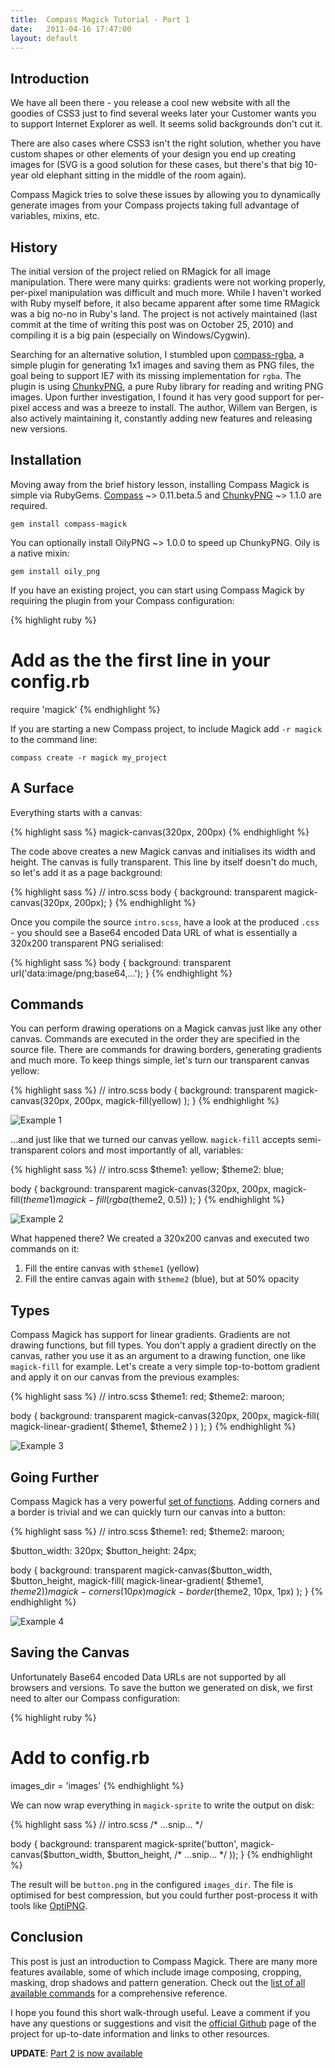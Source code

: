 ```yaml
---
title:  Compass Magick Tutorial - Part 1
date:   2011-04-16 17:47:00
layout: default
---
```


Introduction
------------

We have all been there - you release a cool new website with all the goodies of CSS3 just to find several weeks later your Customer wants you to support Internet Explorer as well. It seems solid backgrounds don't cut it.

There are also cases where CSS3 isn't the right solution, whether you have custom shapes or other elements of your design you end up creating images for (SVG is a good solution for these cases, but there's that big 10-year old elephant sitting in the middle of the room again).

Compass Magick tries to solve these issues by allowing you to dynamically generate images from your Compass projects taking full advantage of variables, mixins, etc.

<!-- more -->

History
-------

The initial version of the project relied on RMagick for all image manipulation. There were many quirks: gradients were not working properly, per-pixel manipulation was difficult and much more.
While I haven't worked with Ruby myself before, it also became apparent after some time RMagick was a big no-no in Ruby's land. The project is not actively maintained (last commit at the time of writing this post was on October 25, 2010) and compiling it is a big pain (especially on Windows/Cygwin).

Searching for an alternative solution, I stumbled upon [compass-rgba](http://www.aaronrussell.co.uk/blog/cross-browser-rgba-support/), a simple plugin for generating 1x1 images and saving them as PNG files, the goal being to support IE7 with its missing implementation for `rgba`.
The plugin is using [ChunkyPNG](https://github.com/wvanbergen/chunky_png), a pure Ruby library for reading and writing PNG images. Upon further investigation, I found it has very good support for per-pixel access and was a breeze to install. The author, Willem van Bergen, is also actively maintaining it, constantly adding new features and releasing new versions.

Installation
------------

Moving away from the brief history lesson, installing Compass Magick is simple via RubyGems. [Compass](http://beta.compass-style.org) ~> 0.11.beta.5 and [ChunkyPNG](https://github.com/wvanbergen/chunky_png) ~> 1.1.0 are required.

    gem install compass-magick

You can optionally install OilyPNG ~> 1.0.0 to speed up ChunkyPNG. Oily is a native mixin:

    gem install oily_png

If you have an existing project, you can start using Compass Magick by requiring the plugin from your Compass configuration:

{% highlight ruby %}
# Add as the the first line in your config.rb
require 'magick'
{% endhighlight %}

If you are starting a new Compass project, to include Magick add `-r magick` to the command line:

    compass create -r magick my_project

A Surface
---------

Everything starts with a canvas:

{% highlight sass %}
magick-canvas(320px, 200px)
{% endhighlight %}

The code above creates a new Magick canvas and initialises its width and height. The canvas is fully transparent. This line by itself doesn't do much, so let's add it as a page background:

{% highlight sass %}
// intro.scss
body {
  background: transparent magick-canvas(320px, 200px);
}
{% endhighlight %}

Once you compile the source `intro.scss`, have a look at the produced `.css` - you should see a Base64 encoded Data URL of what is essentially a 320x200 transparent PNG serialised:

{% highlight sass %}
body {
  background: transparent url('data:image/png;base64,…');
}
{% endhighlight %}

Commands
--------

You can perform drawing operations on a Magick canvas just like any other canvas. Commands are executed in the order they are specified in the source file. There are commands for drawing borders, generating gradients and much more. To keep things simple, let's turn our transparent canvas yellow:

{% highlight sass %}
// intro.scss
body {
  background: transparent magick-canvas(320px, 200px,
    magick-fill(yellow)
  );
}
{% endhighlight %}

![Example 1](http://i.imgur.com/j1KUk.png)

…and just like that we turned our canvas yellow. `magick-fill` accepts semi-transparent colors and most importantly of all, variables:

{% highlight sass %}
// intro.scss
$theme1: yellow;
$theme2: blue;

body {
  background: transparent magick-canvas(320px, 200px,
    magick-fill($theme1)
    magick-fill(rgba($theme2, 0.5))
  );
}
{% endhighlight %}

![Example 2](http://i.imgur.com/3o3yy.png)

What happened there? We created a 320x200 canvas and executed two commands on it:

1. Fill the entire canvas with `$theme1` (yellow)
2. Fill the entire canvas again with `$theme2` (blue), but at 50% opacity

Types
-----

Compass Magick has support for linear gradients. Gradients are not drawing functions, but fill types. You don't apply a gradient directly on the canvas, rather you use it as an argument to a drawing function, one like `magick-fill` for example. Let's create a very simple top-to-bottom gradient and apply it on our canvas from the previous examples:

{% highlight sass %}
// intro.scss
$theme1: red;
$theme2: maroon;

body {
  background: transparent magick-canvas(320px, 200px,
    magick-fill(
      magick-linear-gradient(
        $theme1,
        $theme2
      )
    )
  );
}
{% endhighlight %}

![Example 3](http://i.imgur.com/V9pb3.png)

Going Further
-------------

Compass Magick has a very powerful [set of functions](https://github.com/StanAngeloff/compass-magick/blob/master/APIs.md). Adding corners and a border is trivial and we can quickly turn our canvas into a button:

{% highlight sass %}
// intro.scss
$theme1: red;
$theme2: maroon;

$button_width:  320px;
$button_height: 24px;

body {
  background: transparent magick-canvas($button_width, $button_height,
    magick-fill(
      magick-linear-gradient(
        $theme1,
        $theme2
      )
    )
    magick-corners(10px)
    magick-border($theme2, 10px, 1px)
  );
}
{% endhighlight %}

![Example 4](http://i.imgur.com/hBLg0.png)

Saving the Canvas
-----------------

Unfortunately Base64 encoded Data URLs are not supported by all browsers and versions. To save the button we generated on disk, we first need to alter our Compass configuration:

{% highlight ruby %}
# Add to config.rb
images_dir = 'images'
{% endhighlight %}

We can now wrap everything in `magick-sprite` to write the output on disk:

{% highlight sass %}
// intro.scss
/* …snip… */

body {
  background: transparent magick-sprite('button', magick-canvas($button_width, $button_height,
    /* …snip… */
  ));
}
{% endhighlight %}

The result will be `button.png` in the configured `images_dir`. The file is optimised for best compression, but you could further post-process it with tools like [OptiPNG](http://optipng.sourceforge.net/).

Conclusion
----------

This post is just an introduction to Compass Magick. There are many more features available, some of which include image composing, cropping, masking, drop shadows and pattern generation.
Check out the [list of all available commands](https://github.com/StanAngeloff/compass-magick/blob/master/APIs.md) for a comprehensive reference.

I hope you found this short walk-through useful.
Leave a comment if you have any questions or suggestions and visit the [official Github](https://github.com/StanAngeloff/compass-magick) page of the project for up-to-date information and links to other resources.

**UPDATE**: [Part 2 is now available](http://blog.angeloff.name/post/5040777009/compass-magick-tutorial-part-2)

